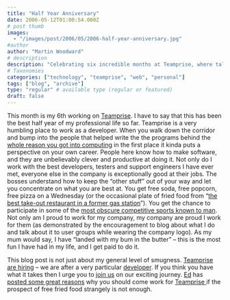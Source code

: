 ```yaml
---
title: "Half Year Anniversary"
date: 2006-05-12T01:00:54.000Z
# post thumb
images:
  - "/images/post/2006/05/2006-half-year-anniversary.jpg"
#author
author: "Martin Woodward"
# description
description: "Celebrating six incredible months at Teamprise, where talented colleagues, fun perks, and a supportive atmosphere make work a joy."
# Taxonomies
categories: ["technology", "teamprise", "web", "personal"]
tags: ["blog", "archive"]
type: "regular" # available type (regular or featured)
draft: false
---
```


This month is my 6th working on [Teamprise](http://www.teamprise.com/). I have to say that this has been the best half year of my professional life so far. Teamprise is a very humbling place to work as a developer. When you walk down the corridor and bump into the people that helped write the the programs behind the [whole reason you got into computing](http://www.ericsink.com/Browser_Wars.html) in the first place it kinda puts a perspective on your own career. People here know how to make software, and they are unbelievably clever and productive at doing it. Not only do I work with the best developers, testers and support engineers I have ever met, everyone else in the company is exceptionally good at their jobs. The bosses understand how to keep the “other stuff” out of your way and let you concentrate on what you are best at. You get free soda, free popcorn, free pizza on a Wednesday (or the occasional plate of fried food from “[the best take-out restaurant in a former gas station](http://maps.google.com/maps?f=q&hl=en&q=sea+boat+champaign&ll=40.126785,-88.243346&spn=0.019032,0.034633&om=1)”). You get the chance to participate in some of the [most obscure competitive sports known to man](http://www.ericsink.com/articles/H_O_R_S_E.html). Not only am I proud to work for my company, my company are proud I work for them (as demonstrated by the encouragement to blog about what I do and talk about it to user groups while wearing the company logo). As my mum would say, I have “landed with my bum in the butter” – this is the most fun I have had in my life, and I get paid to do it.

This blog post is not just about my general level of smugness. [Teamprise are hiring](http://www.teamprise.com/news/2006/05/now_hiring_software_developer.html) – we are after a very particular [developer](http://www.ericsink.com/No_Programmers.html). If you think you have what it takes then I urge you to [join us](http://www.teamprise.com/news/2006/05/now_hiring_software_developer.html) on our exciting journey. [Ed](http://www.edwardthomson.com/blog/) has [posted some great reasons](http://www.edwardthomson.com/blog/2006/05/why_you_should_work_for_teampr.html) why you should come work for [Teamprise](http://www.teamprise.com/)[ ](http://www.teamprise.com/)if the prospect of free fried food strangely is not enough.
